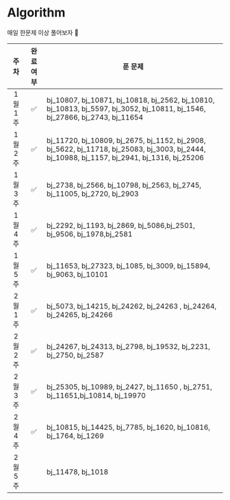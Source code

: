 # Algorithm

매일 한문제 이상 풀어보자 🐢

|  주차   | 완료 여부 | 푼 문제                                                                                                                                     |
| :-----: | :-------: | ------------------------------------------------------------------------------------------------------------------------------------------- |
| 1월 1주 |    ✅     | bj_10807, bj_10871, bj_10818, bj_2562, bj_10810, bj_10813, bj_5597, bj_3052, bj_10811, bj_1546, bj_27866, bj_2743, bj_11654                 |
| 1월 2주 |    ✅     | bj_11720, bj_10809, bj_2675, bj_1152, bj_2908, bj_5622, bj_11718, bj_25083, bj_3003, bj_2444, bj_10988, bj_1157, bj_2941, bj_1316, bj_25206 |
| 1월 3주 |    ✅     | bj_2738, bj_2566, bj_10798, bj_2563, bj_2745, bj_11005, bj_2720, bj_2903                                                                    |
| 1월 4주 |    ✅     | bj_2292, bj_1193, bj_2869, bj_5086,bj_2501, bj_9506, bj_1978,bj_2581                                                                        |
| 1월 5주 |    ✅     | bj_11653, bj_27323, bj_1085, bj_3009, bj_15894, bj_9063, bj_10101                                                                           |
| 2월 1주 |    ✅     | bj_5073, bj_14215, bj_24262, bj_24263 , bj_24264, bj_24265, bj_24266                                                                        |
| 2월 2주 |    ✅     | bj_24267, bj_24313, bj_2798, bj_19532, bj_2231, bj_2750, bj_2587                                                                            |
| 2월 3주 |    ✅     | bj_25305, bj_10989, bj_2427, bj_11650 , bj_2751, bj_11651,bj_10814, bj_19970                                                                |
| 2월 4주 |    ✅     | bj_10815, bj_14425, bj_7785, bj_1620, bj_10816, bj_1764, bj_1269                                                                            |
| 2월 5주 |           | bj_11478, bj_1018                                                                                                                           |
